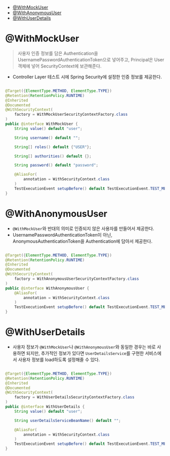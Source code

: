 <!-- TOC -->
* [@WithMockUser](#withmockuser)
* [@WithAnonymousUser](#withanonymoususer)
* [@WithUserDetails](#withuserdetails)
<!-- TOC -->

# @WithMockUser

> 사용자 인증 정보를 담은 Authentication을 UsernamePasswordAuthenticationToken으로 넣어주고, Principal은 User 객체에 넣어 SecurityContext에
> 보관해준다.

* Controller Layer 테스트 시에 Spring Security에 설정한 인증 정보를 제공한다.

```java

@Target({ElementType.METHOD, ElementType.TYPE})
@Retention(RetentionPolicy.RUNTIME)
@Inherited
@Documented
@WithSecurityContext(
    factory = WithMockUserSecurityContextFactory.class
)
public @interface WithMockUser {
    String value() default "user";

    String username() default "";

    String[] roles() default {"USER"};

    String[] authorities() default {};

    String password() default "password";

    @AliasFor(
        annotation = WithSecurityContext.class
    )
    TestExecutionEvent setupBefore() default TestExecutionEvent.TEST_METHOD;
}
```

# @WithAnonymousUser

* `@WithMockUser`와 반대의 의미로 인증되지 않은 사용자를 만들어서 제공한다.
* UsernamePasswordAuthenticationToken이 아닌, AnonymousAuthenticationToken을 Authentication에 담아서 제공한다.

```java

@Target({ElementType.METHOD, ElementType.TYPE})
@Retention(RetentionPolicy.RUNTIME)
@Inherited
@Documented
@WithSecurityContext(
    factory = WithAnonymousUserSecurityContextFactory.class
)
public @interface WithAnonymousUser {
    @AliasFor(
        annotation = WithSecurityContext.class
    )
    TestExecutionEvent setupBefore() default TestExecutionEvent.TEST_METHOD;
}
```

# @WithUserDetails

* 사용자 정보가 `@WithMockUser`나 `@WithAnonymousUser`와 동일한 경우는 바로 사용하면 되지만, 추가적인 정보가 있다면 `UserDetailsService`를 구현한 서비스에서 사용자 정보를
  load하도록 설정해줄 수 있다.

```java

@Target({ElementType.METHOD, ElementType.TYPE})
@Retention(RetentionPolicy.RUNTIME)
@Inherited
@Documented
@WithSecurityContext(
    factory = WithUserDetailsSecurityContextFactory.class
)
public @interface WithUserDetails {
    String value() default "user";

    String userDetailsServiceBeanName() default "";

    @AliasFor(
        annotation = WithSecurityContext.class
    )
    TestExecutionEvent setupBefore() default TestExecutionEvent.TEST_METHOD;
}
```
